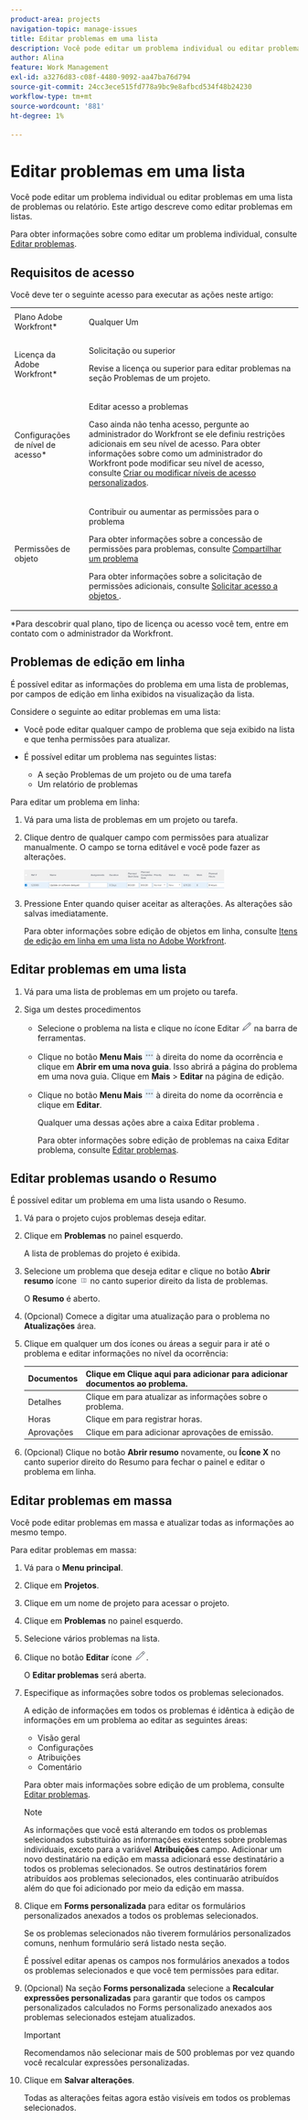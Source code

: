 ```yaml
---
product-area: projects
navigation-topic: manage-issues
title: Editar problemas em uma lista
description: Você pode editar um problema individual ou editar problemas em uma lista de problemas ou relatório. Este artigo descreve como editar problemas em listas.
author: Alina
feature: Work Management
exl-id: a3276d83-c08f-4480-9092-aa47ba76d794
source-git-commit: 24cc3ece515fd778a9bc9e8afbcd534f48b24230
workflow-type: tm+mt
source-wordcount: '881'
ht-degree: 1%

---
```


# Editar problemas em uma lista

Você pode editar um problema individual ou editar problemas em uma lista de problemas ou relatório. Este artigo descreve como editar problemas em listas.

Para obter informações sobre como editar um problema individual, consulte [Editar problemas](../../../manage-work/issues/manage-issues/edit-issues.md).

## Requisitos de acesso

Você deve ter o seguinte acesso para executar as ações neste artigo:

<table style="table-layout:auto"> 
 <col> 
 <col> 
 <tbody> 
  <tr> 
   <td role="rowheader">Plano Adobe Workfront*</td> 
   <td> <p>Qualquer Um</p> </td> 
  </tr> 
  <tr> 
   <td role="rowheader">Licença da Adobe Workfront*</td> 
   <td> <p>Solicitação ou superior</p> <p>Revise a licença ou superior para editar problemas na seção Problemas de um projeto.</p> </td> 
  </tr> 
  <tr> 
   <td role="rowheader">Configurações de nível de acesso*</td> 
   <td> <p>Editar acesso a problemas</p> <p>Caso ainda não tenha acesso, pergunte ao administrador do Workfront se ele definiu restrições adicionais em seu nível de acesso. Para obter informações sobre como um administrador do Workfront pode modificar seu nível de acesso, consulte <a href="../../../administration-and-setup/add-users/configure-and-grant-access/create-modify-access-levels.md" class="MCXref xref">Criar ou modificar níveis de acesso personalizados</a>.</p> </td> 
  </tr> 
  <tr> 
   <td role="rowheader">Permissões de objeto</td> 
   <td> <p>Contribuir ou aumentar as permissões para o problema</p> <p> Para obter informações sobre a concessão de permissões para problemas, consulte <a href="../../../workfront-basics/grant-and-request-access-to-objects/share-an-issue.md" class="MCXref xref">Compartilhar um problema </a></p> <p>Para obter informações sobre a solicitação de permissões adicionais, consulte <a href="../../../workfront-basics/grant-and-request-access-to-objects/request-access.md" class="MCXref xref">Solicitar acesso a objetos </a>.</p> </td> 
  </tr> 
 </tbody> 
</table>

&#42;Para descobrir qual plano, tipo de licença ou acesso você tem, entre em contato com o administrador da Workfront.

## Problemas de edição em linha

É possível editar as informações do problema em uma lista de problemas, por campos de edição em linha exibidos na visualização da lista.

Considere o seguinte ao editar problemas em uma lista:

* Você pode editar qualquer campo de problema que seja exibido na lista e que tenha permissões para atualizar.
* É possível editar um problema nas seguintes listas:

   * A seção Problemas de um projeto ou de uma tarefa
   * Um relatório de problemas

Para editar um problema em linha:

1. Vá para uma lista de problemas em um projeto ou tarefa.
1. Clique dentro de qualquer campo com permissões para atualizar manualmente. O campo se torna editável e você pode fazer as alterações.

   ![](assets/edit-issues-inline-350x34.png)

1. Pressione Enter quando quiser aceitar as alterações. As alterações são salvas imediatamente.

   Para obter informações sobre edição de objetos em linha, consulte [Itens de edição em linha em uma lista no Adobe Workfront](../../../workfront-basics/navigate-workfront/use-lists/inline-edit-objects.md).

## Editar problemas em uma lista

1. Vá para uma lista de problemas em um projeto ou tarefa.
1. Siga um destes procedimentos

   * Selecione o problema na lista e clique no ícone Editar ![](assets/qs-edit-icon.png) na barra de ferramentas.
   * Clique no botão **Menu Mais** ![](assets/more-icon-task-list.png) à direita do nome da ocorrência e clique em **Abrir em uma nova guia**. Isso abrirá a página do problema em uma nova guia. Clique em **Mais** > **Editar** na página de edição.
   * Clique no botão **Menu Mais** ![](assets/more-icon-task-list.png) à direita do nome da ocorrência e clique em **Editar**.

      Qualquer uma dessas ações abre a caixa Editar problema .

      Para obter informações sobre edição de problemas na caixa Editar problema, consulte [Editar problemas](../../../manage-work/issues/manage-issues/edit-issues.md).

## Editar problemas usando o Resumo

É possível editar um problema em uma lista usando o Resumo.

1. Vá para o projeto cujos problemas deseja editar.
1. Clique em **Problemas** no painel esquerdo.

   A lista de problemas do projeto é exibida.

1. Selecione um problema que deseja editar e clique no botão **Abrir resumo** ícone ![](assets/qs-open-summary-icon-in-new-toolbar-small.png) no canto superior direito da lista de problemas.

   O **Resumo** é aberto.

1. (Opcional) Comece a digitar uma atualização para o problema no **Atualizações** área.
1. Clique em qualquer um dos ícones ou áreas a seguir para ir até o problema e editar informações no nível da ocorrência:

   | Documentos | Clique em **Clique aqui para adicionar** para adicionar documentos ao problema. |
   |---|---|
   | Detalhes | Clique em para atualizar as informações sobre o problema. |
   | Horas | Clique em para registrar horas. |
   | Aprovações | Clique em para adicionar aprovações de emissão. |

1. (Opcional) Clique no botão **Abrir resumo** novamente, ou **Ícone X** no canto superior direito do Resumo para fechar o painel e editar o problema em linha.

## Editar problemas em massa

Você pode editar problemas em massa e atualizar todas as informações ao mesmo tempo.

Para editar problemas em massa:

1. Vá para o **Menu principal**.
1. Clique em **Projetos**.
1. Clique em um nome de projeto para acessar o projeto.
1. Clique em **Problemas** no painel esquerdo.
1. Selecione vários problemas na lista.
1. Clique no botão **Editar** ícone ![](assets/edit-icon.png).

   O **Editar problemas** será aberta.

1. Especifique as informações sobre todos os problemas selecionados.

   A edição de informações em todos os problemas é idêntica à edição de informações em um problema ao editar as seguintes áreas:

   * Visão geral
   * Configurações
   * Atribuições
   * Comentário

   Para obter mais informações sobre edição de um problema, consulte [Editar problemas](../../../manage-work/issues/manage-issues/edit-issues.md).

   >[!NOTE]
   >
   >As informações que você está alterando em todos os problemas selecionados substituirão as informações existentes sobre problemas individuais, exceto para a variável **Atribuições** campo. Adicionar um novo destinatário na edição em massa adicionará esse destinatário a todos os problemas selecionados. Se outros destinatários forem atribuídos aos problemas selecionados, eles continuarão atribuídos além do que foi adicionado por meio da edição em massa.

1. Clique em **Forms personalizada** para editar os formulários personalizados anexados a todos os problemas selecionados.

   Se os problemas selecionados não tiverem formulários personalizados comuns, nenhum formulário será listado nesta seção.

   É possível editar apenas os campos nos formulários anexados a todos os problemas selecionados e que você tem permissões para editar.

1. (Opcional) Na seção **Forms personalizada** selecione a **Recalcular expressões personalizadas** para garantir que todos os campos personalizados calculados no Forms personalizado anexados aos problemas selecionados estejam atualizados.

   >[!IMPORTANT]
   >
   >Recomendamos não selecionar mais de 500 problemas por vez quando você recalcular expressões personalizadas.

1. Clique em **Salvar alterações**.

   Todas as alterações feitas agora estão visíveis em todos os problemas selecionados.
